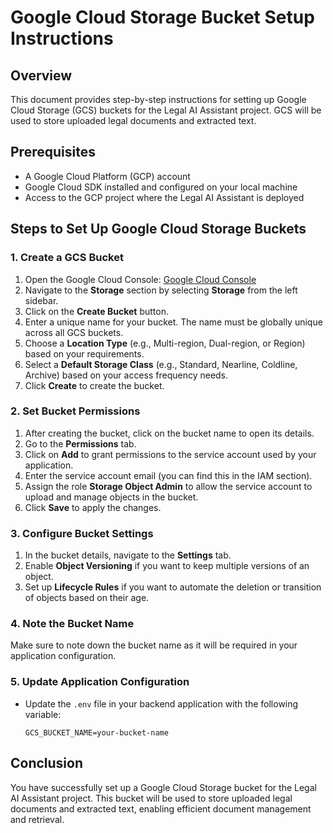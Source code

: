 # Google Cloud Storage Bucket Setup Instructions

## Overview
This document provides step-by-step instructions for setting up Google Cloud Storage (GCS) buckets for the Legal AI Assistant project. GCS will be used to store uploaded legal documents and extracted text.

## Prerequisites
- A Google Cloud Platform (GCP) account
- Google Cloud SDK installed and configured on your local machine
- Access to the GCP project where the Legal AI Assistant is deployed

## Steps to Set Up Google Cloud Storage Buckets

### 1. Create a GCS Bucket
1. Open the Google Cloud Console: [Google Cloud Console](https://console.cloud.google.com/)
2. Navigate to the **Storage** section by selecting **Storage** from the left sidebar.
3. Click on the **Create Bucket** button.
4. Enter a unique name for your bucket. The name must be globally unique across all GCS buckets.
5. Choose a **Location Type** (e.g., Multi-region, Dual-region, or Region) based on your requirements.
6. Select a **Default Storage Class** (e.g., Standard, Nearline, Coldline, Archive) based on your access frequency needs.
7. Click **Create** to create the bucket.

### 2. Set Bucket Permissions
1. After creating the bucket, click on the bucket name to open its details.
2. Go to the **Permissions** tab.
3. Click on **Add** to grant permissions to the service account used by your application.
4. Enter the service account email (you can find this in the IAM section).
5. Assign the role **Storage Object Admin** to allow the service account to upload and manage objects in the bucket.
6. Click **Save** to apply the changes.

### 3. Configure Bucket Settings
1. In the bucket details, navigate to the **Settings** tab.
2. Enable **Object Versioning** if you want to keep multiple versions of an object.
3. Set up **Lifecycle Rules** if you want to automate the deletion or transition of objects based on their age.

### 4. Note the Bucket Name
Make sure to note down the bucket name as it will be required in your application configuration.

### 5. Update Application Configuration
- Update the `.env` file in your backend application with the following variable:
  ```
  GCS_BUCKET_NAME=your-bucket-name
  ```

## Conclusion
You have successfully set up a Google Cloud Storage bucket for the Legal AI Assistant project. This bucket will be used to store uploaded legal documents and extracted text, enabling efficient document management and retrieval.